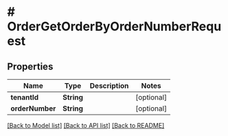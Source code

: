 # # OrderGetOrderByOrderNumberRequest


## Properties 


Name | Type | Description | Notes
------------ | ------------- | ------------- | -------------
**tenantId**| **String** |   | [optional]
**orderNumber**| **String** |   | [optional]


[[Back to Model list]](../../README.md#models) [[Back to API list]](../../README.md#endpoints) [[Back to README]](../../README.md)

